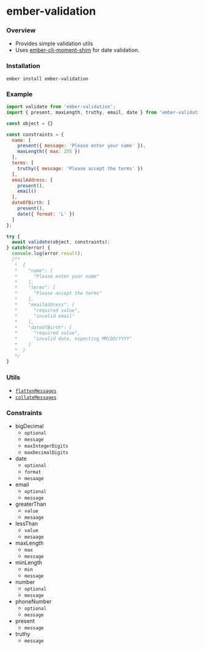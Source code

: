 # ember-validation

<!--
<a href="http://emberobserver.com/addons/ember-validation"><img src="http://emberobserver.com/badges/ember-validation.svg"></a> &nbsp; <a href="https://david-dm.org/amk221/ember-validation#badge-embed"><img src="https://david-dm.org/amk221/ember-validation.svg"></a> &nbsp; <a href="https://david-dm.org/amk221/ember-validation#dev-badge-embed"><img src="https://david-dm.org/amk221/ember-validation/dev-status.svg"></a> &nbsp; <a href="http://travis-ci.org/amk221/ember-validation"><img src="https://travis-ci.org/amk221/ember-validation.svg?branch=master"></a>
-->

### Overview

* Provides simple validation utils
* Uses [ember-cli-moment-shim](https://github.com/jasonmit/ember-cli-moment-shim) for date validation.

### Installation
```
ember install ember-validation
```

### Example

```javascript
import validate from 'ember-validation';
import { present, maxLength, truthy, email, date } from 'ember-validation/constraints';

const object = {}

const constraints = {
  name: [
    present({ message: 'Please enter your name' }),
    maxLength({ max: 255 })
  ],
  terms: [
    truthy({ message: 'Please accept the terms' })
  ],
  emailAddress: [
    present(),
    email()
  ],
  dateOfBirth: [
    present(),
    date({ format: 'L' })
  ]
};

try {
  await validate(object, constraints);
} catch(error) {
  console.log(error.result);
  /**
   *  {
   *    "name": [
   *      "Please enter your name"
   *    ],
   *    "terms": [
   *      "Please accept the terms"
   *    ],
   *    "emailAddress": [
   *      "required value",
   *      "invalid email"
   *    ],
   *    "dateOfBirth": [
   *      "required value",
   *      "invalid date, expecting MM/DD/YYYY"
   *    ]
   *  }
   */
}
```

### Utils

* [`flattenMessages`](tests/unit/utils-test.js#L5)
* [`collateMessages`](tests/unit/utils-test.js#L42)

### Constraints

* bigDecimal
  * `optional`
  * `message`
  * `maxIntegerDigits`
  * `maxDecimalDigits`
* date
  * `optional`
  * `format`
  * `mesaage`
* email
  * `optional`
  * `message`
* greaterThan
  * `value`
  * `mesaage`
* lessThan
  * `value`
  * `mesaage`
* maxLength
  * `max`
  * `message`
* minLength
  * `min`
  * `message`
* number
  * `optional`
  * `message`
* phoneNumber
  * `optional`
  * `message`
* present
  * `message`
* truthy
  * `message`
